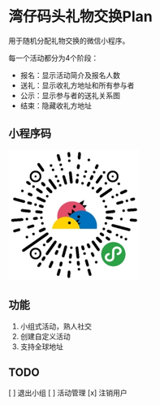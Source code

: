 # 湾仔码头礼物交换Plan

用于随机分配礼物交换的微信小程序。

每一个活动都分为4个阶段：

- 报名：显示活动简介及报名人数
- 送礼：显示收礼方地址和所有参与者
- 公示：显示参与者的送礼关系图
- 结束：隐藏收礼方地址

## 小程序码

![wxapp-barcode](bar_code.jpg)

## 功能

1. 小组式活动，熟人社交
2. 创建自定义活动
3. 支持全球地址

## TODO

[ ] 退出小组
[ ] 活动管理
[x] 注销用户
